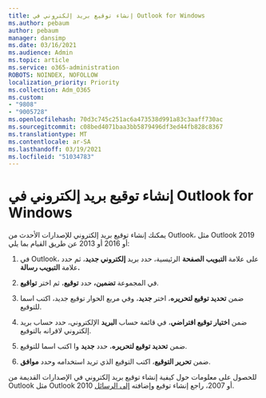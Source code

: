 ```yaml
---
title: إنشاء توقيع بريد إلكتروني في Outlook for Windows
ms.author: pebaum
author: pebaum
manager: dansimp
ms.date: 03/16/2021
ms.audience: Admin
ms.topic: article
ms.service: o365-administration
ROBOTS: NOINDEX, NOFOLLOW
localization_priority: Priority
ms.collection: Adm_O365
ms.custom:
- "9808"
- "9005728"
ms.openlocfilehash: 70d3c745c251ac6a473538d991a83c3aaff730ac
ms.sourcegitcommit: c08bed4071baa3bb5879496df3ed44fb828c8367
ms.translationtype: MT
ms.contentlocale: ar-SA
ms.lasthandoff: 03/19/2021
ms.locfileid: "51034783"
---
```

# <a name="create-an-email-signature-in-outlook-for-windows"></a>إنشاء توقيع بريد إلكتروني في Outlook for Windows

يمكنك إنشاء توقيع بريد إلكتروني للإصدارات الأحدث من Outlook، مثل Outlook 2019 أو 2016 أو 2013 عن طريق القيام بما يلي:

1. في Outlook، على علامة **التبويب الصفحة** الرئيسية، حدد بريد **إلكتروني جديد**، ثم حدد علامة **التبويب رسالة.**

1. في المجموعة **تضمين،** حدد **توقيع**، ثم اختر **تواقيع**.

1. ضمن **تحديد توقيع لتحريره**، اختر  **جديد**، وفي مربع الحوار توقيع جديد، اكتب اسما للتوقيع.

1. ضمن **اختيار توقيع افتراضي**، في قائمة حساب **البريد** الإلكتروني، حدد حساب بريد إلكتروني لاقرانه بالتوقيع.

1. ضمن **تحديد توقيع لتحريره**، حدد **جديد** وا اكتب اسما للتوقيع.

1. ضمن **تحرير التوقيع**، اكتب التوقيع الذي تريد استخدامه وحدد **موافق**.

للحصول على معلومات حول كيفية إنشاء توقيع بريد إلكتروني في الإصدارات القديمة من Outlook مثل Outlook 2010 أو 2007، راجع إنشاء توقيع وإضافته [إلى الرسائل](https://support.microsoft.com/office/8ee5d4f4-68fd-464a-a1c1-0e1c80bb27f2#ID0EAADAAA=Office_2007_-_2010).

